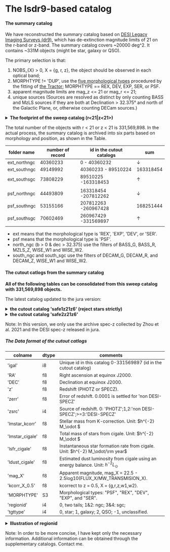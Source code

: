 # The lsdr9-based catalog 

#### The summary catalog 

We have reconstructed the summary catalog based on [DESI Legacy Imaging Surveys (dr9)](https://www.legacysurvey.org/dr9/description/), which has de-extinction magnitude limits of 21 on the r-band or z-band. The summary catalog covers ~20000 deg^2. It contains ~331M objects (might be star, galaxy or QSO). 

The primary selection is that: 

1. NOBS_{X} > 0, X = {g, r, z}, the object should be observed in each optical band; 
2. MORPHTYPE !=  'DUP', use the [five morphological types](https://www.legacysurvey.org/dr9/description/#morphological-classification) procedured by the fitting of [the Tractor](https://github.com/dstndstn/tractor);  MORPHTYPE == REX, DEV, EXP, SER, or PSF. 
3. apparent magnitude limits are mag_z <= 21 or mag_r <= 21; 
4. unique sources (Sources are resolved as distinct by only counting BASS and MzLS sources if they are both at Declination > 32.375° and north of the Galactic Plane, or, otherwise counting DECam sources.) 

<details><summary><b> The footprint of the sweep catalog (r<21|z<21>) </b> </summary>
<p>

![footpring](footprint-dr9.png)

</p>
</details> 

<p> </p>

The total number of the objects with r < 21 or z < 21 is 331,569,898. In the actual process, the summary catalog is archived into six parts based on morphology and position, as shown in the Table.  

|folder name | number of record| id in the cutout catalogs |sum |
|------------|---------------- |-|--|
|ext_northngc| 40360233 |        0 - 40360232| ↓ 
|ext_southngc| 49149992 | 40360233 - 89510224|163318454
|ext_southsgc| 73808229 | 89510225 -163318453| ↑
||||
|psf_northngc| 44493809 |163318454 -207812262| ↓
|psf_southngc| 53155166 |207812263 -260967428|168251444
|psf_southsgc| 70602469 |260967429 -331569897| ↑
||||


* ext means that the morphological type is 'REX', 'EXP', 'DEV', or 'SER'. 
* psf means that the morphological type is 'PSF'.  
* north_ngc (b > 0 & dec > 32.375) use the filters of BASS_G, BASS_R, MZLS_Z, WISE_W1 and WISE_W2. 
* south_ngc and south_sgc use the filters of DECAM_G, DECAM_R, and DECAM_Z, WISE_W1 and WISE_W2.  

#### The cutout catlogs from the summary catalog 

**All of the following tables can be consolidated from this sweep catalog with 331,569,898 objects.** 

The latest catalog updated to the jura version: 

<details><summary><b> the cutout catalog 'safe1z21z6' (reject stars strictly) </b> </summary>
<p>

Gravity location: /home/yzgu/data/desi/yzgu/seedcat/data/lsdr9_prop.safe1z21z6.fits (.csv)

Condition:

1. appz < 21
2. lmstar_cigale > 6
3. z > 0
4. foregroud mask
5. BITMASK != 1,5,6,7,8,9,11,12,13 (refer to [the DR9 bitmasks](https://www.legacysurvey.org/dr9/bitmasks/))
6. FRACFLUX_X < 0.5, FRACIN_X > 0.3, FRACMASKED_X < 0.4, for all X = {g, r, z} (refer to [the Tractor Catalog Format](https://www.legacysurvey.org/dr9/catalogs/))
7. remove STAR
  * if w/i spec regradless EXT or PSF, reject star using the REDROCK results of spectral fitting 
  * if EXT w/o spec but w/i gaia,  reject star using gaia - r < 0.6; 
  * if EXT w/o spec and w/o gaia,  reject star using z − W1 < 0.8 × (r − z) − 0.6
  * if PSF w/o spec, reject them all. 

</p>
</details> 

<details><summary><b> the cutout catalog 'safe2z21z6'  </b> </summary>
<p>

Gravity location: /home/yzgu/data/desi/yzgu/seedcat/data/lsdr9_prop.safe2z21z6.fits (.csv)

Condition: 

1. appz < 21
2. lmstar_cigale > 6
3. z > 0
4. foregroud mask
5. BITMASK != 1,5,6,7,8,9,11,12,13 (refer to [the DR9 bitmasks](https://www.legacysurvey.org/dr9/bitmasks/))
6. FRACFLUX_X < 0.5, FRACIN_X > 0.3, FRACMASKED_X < 0.4, for all X = {g, r, z} (refer to [the Tractor Catalog Format](https://www.legacysurvey.org/dr9/catalogs/))
7. remove STAR
  * if w/i spec regradless EXT or PSF, reject star using the REDROCK results of spectral fitting 
  * if EXT w/o spec but w/i gaia,  reject star using gaia - r < 0.6; 
  * <del> if EXT w/o spec and w/o gaia, reject using z − W1 < 0.8 × (r − z) − 0.6</del>
  * if PSF w/o spec, reject them all. 

</p>
</details> 

<p> </p>

Note: In this version, we only use the archive spec-z collected by Zhou et al. 2021 and the DESI spec-z released in jura. 

##### The Data format of the cutout catlogs

|  colname       | dtype| comments
|----------------|------|--------
| 'igal'         |   i8 | Unique id in this catalog 0-331569897 (id in the cutout catalog)
| 'RA'           |   f8 | Right ascension at equinox J2000. 
| 'DEC'          |   f8 | Declination at equinox J2000. 
| 'z'            |   f8 | Redshift (PHOTZ or SPECZ). 
| 'zerr'         |   f8 | Error of redshift. 0.0001 is settled for 'non DESI-SPECZ' 
| 'zsrc'         |   i4 | Source of redshift. 0: 'PHOTZ';1,2:'non DESI-SPECZ';>=3:'DESI-SPECZ'  
| 'lmstar_kcorr' |   f8 | Stellar mass from K-correction. Unit: $h^{-2} M_\odot $ 
| 'lmstar_cigale'|   f8 | Total mass of stars from cigale. Unit: $h^{-2} M_\odot $ 
| 'lsfr_cigale'  |   f8 | Instantaneous star formation rate from cigale. Unit: $h^{-2} M_\odot/\rm year$ 
| 'ldust_cigale' |   f8 | Estimated dust luminosity from cigale using an energy balance. Unit: $h^{-2} L_\odot$  
| 'mag_X'        |   f8 | Apparent magnitude, mag_X = 22.5 - 2.5log10(FLUX_X/MW_TRANSMISION_X). 
| 'kcorr_X_0.5'  |   f8 | kcorrect to z = 0.5, X = {g,r,z,w1,w2}. 
| 'MORPHTYPE'    |   S3 | Morphological types: "PSF", "REX", "DEV", "EXP", and "SER". 
| 'regionid'     |   i4 | 0, two tails; 1&2: ngc; 3&4: sgc; 
| 'tgttype'      |   i4 | 0, star; 1, galaxy; 2, QSO; -1, unclassified. 

<details><summary><b> Illustration of regionid </b> </summary>
<p>

![regionid01234](regionid01234.png)

</p>
</details> 

Note: In order to be more concise, I have kept only the necessary information. Additional information can be obtained through the supplementary catalogs. Contact me.  

<p> </p>
<p> </p>
